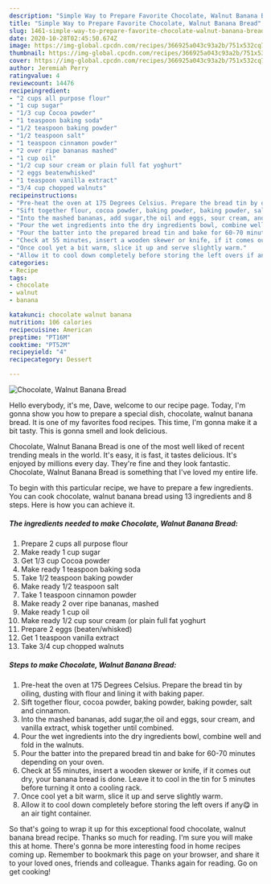```yaml
---
description: "Simple Way to Prepare Favorite Chocolate, Walnut Banana Bread"
title: "Simple Way to Prepare Favorite Chocolate, Walnut Banana Bread"
slug: 1461-simple-way-to-prepare-favorite-chocolate-walnut-banana-bread
date: 2020-10-28T02:45:50.674Z
image: https://img-global.cpcdn.com/recipes/366925a043c93a2b/751x532cq70/chocolate-walnut-banana-bread-recipe-main-photo.jpg
thumbnail: https://img-global.cpcdn.com/recipes/366925a043c93a2b/751x532cq70/chocolate-walnut-banana-bread-recipe-main-photo.jpg
cover: https://img-global.cpcdn.com/recipes/366925a043c93a2b/751x532cq70/chocolate-walnut-banana-bread-recipe-main-photo.jpg
author: Jeremiah Perry
ratingvalue: 4
reviewcount: 14476
recipeingredient:
- "2 cups all purpose flour"
- "1 cup sugar"
- "1/3 cup Cocoa powder"
- "1 teaspoon baking soda"
- "1/2 teaspoon baking powder"
- "1/2 teaspoon salt"
- "1 teaspoon cinnamon powder"
- "2 over ripe bananas mashed"
- "1 cup oil"
- "1/2 cup sour cream or plain full fat yoghurt"
- "2 eggs beatenwhisked"
- "1 teaspoon vanilla extract"
- "3/4 cup chopped walnuts"
recipeinstructions:
- "Pre-heat the oven at 175 Degrees Celsius. Prepare the bread tin by oiling, dusting with flour and lining it with baking paper."
- "Sift together flour, cocoa powder, baking powder, baking powder, salt and cinnamon."
- "Into the mashed bananas, add sugar,the oil and eggs, sour cream, and vanilla extract, whisk together until combined."
- "Pour the wet ingredients into the dry ingredients bowl, combine well and fold in the walnuts."
- "Pour the batter into the prepared bread tin and bake for 60-70 minutes depending on your oven."
- "Check at 55 minutes, insert a wooden skewer or knife, if it comes out dry, your banana bread is done. Leave it to cool in the tin for 5 minutes before turning it onto a cooling rack."
- "Once cool yet a bit warm, slice it up and serve slightly warm."
- "Allow it to cool down completely before storing the left overs if any😋 in an air tight container."
categories:
- Recipe
tags:
- chocolate
- walnut
- banana

katakunci: chocolate walnut banana 
nutrition: 106 calories
recipecuisine: American
preptime: "PT16M"
cooktime: "PT52M"
recipeyield: "4"
recipecategory: Dessert

---
```



![Chocolate, Walnut Banana Bread](https://img-global.cpcdn.com/recipes/366925a043c93a2b/751x532cq70/chocolate-walnut-banana-bread-recipe-main-photo.jpg)

Hello everybody, it's me, Dave, welcome to our recipe page. Today, I'm gonna show you how to prepare a special dish, chocolate, walnut banana bread. It is one of my favorites food recipes. This time, I'm gonna make it a bit tasty. This is gonna smell and look delicious.



Chocolate, Walnut Banana Bread is one of the most well liked of recent trending meals in the world. It's easy, it is fast, it tastes delicious. It's enjoyed by millions every day. They're fine and they look fantastic. Chocolate, Walnut Banana Bread is something that I've loved my entire life.


To begin with this particular recipe, we have to prepare a few ingredients. You can cook chocolate, walnut banana bread using 13 ingredients and 8 steps. Here is how you can achieve it.

<!--inarticleads1-->

##### The ingredients needed to make Chocolate, Walnut Banana Bread:

1. Prepare 2 cups all purpose flour
1. Make ready 1 cup sugar
1. Get 1/3 cup Cocoa powder
1. Make ready 1 teaspoon baking soda
1. Take 1/2 teaspoon baking powder
1. Make ready 1/2 teaspoon salt
1. Take 1 teaspoon cinnamon powder
1. Make ready 2 over ripe bananas, mashed
1. Make ready 1 cup oil
1. Make ready 1/2 cup sour cream (or plain full fat yoghurt
1. Prepare 2 eggs (beaten/whisked)
1. Get 1 teaspoon vanilla extract
1. Take 3/4 cup chopped walnuts




<!--inarticleads2-->

##### Steps to make Chocolate, Walnut Banana Bread:

1. Pre-heat the oven at 175 Degrees Celsius. Prepare the bread tin by oiling, dusting with flour and lining it with baking paper.
1. Sift together flour, cocoa powder, baking powder, baking powder, salt and cinnamon.
1. Into the mashed bananas, add sugar,the oil and eggs, sour cream, and vanilla extract, whisk together until combined.
1. Pour the wet ingredients into the dry ingredients bowl, combine well and fold in the walnuts.
1. Pour the batter into the prepared bread tin and bake for 60-70 minutes depending on your oven.
1. Check at 55 minutes, insert a wooden skewer or knife, if it comes out dry, your banana bread is done. Leave it to cool in the tin for 5 minutes before turning it onto a cooling rack.
1. Once cool yet a bit warm, slice it up and serve slightly warm.
1. Allow it to cool down completely before storing the left overs if any😋 in an air tight container.




So that's going to wrap it up for this exceptional food chocolate, walnut banana bread recipe. Thanks so much for reading. I'm sure you will make this at home. There's gonna be more interesting food in home recipes coming up. Remember to bookmark this page on your browser, and share it to your loved ones, friends and colleague. Thanks again for reading. Go on get cooking!
